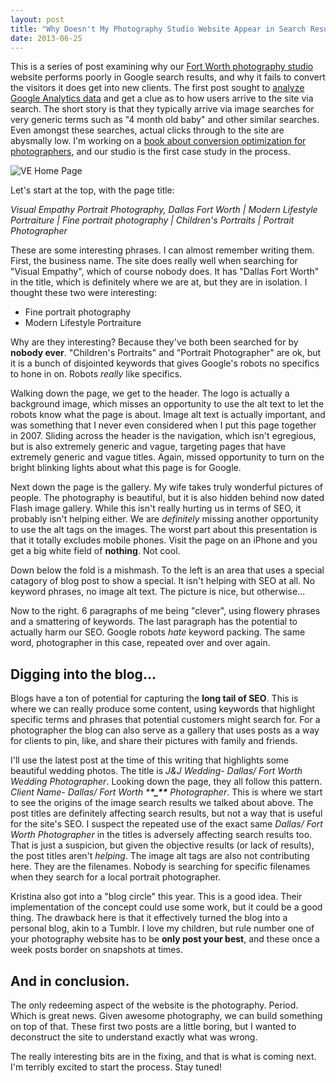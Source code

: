 ```yaml
---
layout: post
title: "Why Doesn't My Photography Studio Website Appear in Search Results?"
date: 2013-06-25
---
```


This is a series of post examining why our [Fort Worth photography
studio](http://www.visualempathy.com) website performs poorly in Google search
results, and why it fails to convert the visitors it does get into new clients.
The first post sought to [analyze Google Analytics
data](http://joelhooks.com/blog/2013/06/22/optimizing-a-photography-studio-website-for-converstion-and-seo-the-analysis/)
and get a clue as to how users arrive to the site via search. The short story is
that they typically arrive via image searches for very generic terms such as "4
month old baby" and other similar searches. Even amongst these searches, actual
clicks through to the site are abysmally low. I'm working on a [book about
conversion optimization for photographers](http://studioigniter.com/), and our
studio is the first case study in the process.

![VE Home Page](/images/ve/ve-home.jpg)

Let's start at the top, with the page title:

_Visual Empathy Portrait Photography, Dallas Fort Worth | Modern Lifestyle
Portraiture | Fine portrait photography | Children's Portraits | Portrait
Photographer_

These are some interesting phrases. I can almost remember writing them.
First, the business name. The site does really
well when searching for "Visual Empathy", which of course nobody does. It has
"Dallas Fort Worth" in the title, which is definitely where we are at, but they
are in isolation. I thought these two were interesting:

- Fine portrait photography
- Modern Lifestyle Portraiture

Why are they interesting? Because they've both been searched for by **nobody
ever**. "Children's Portraits" and "Portrait Photographer" are ok, but it is a
bunch of disjointed keywords that gives Google's robots no specifics to hone in
on. Robots _really_ like specifics.

Walking down the page, we get to the header. The logo is actually a background
image, which misses an opportunity to use the alt text to let the robots know
what the page is about. Image alt text is actually important, and was something
that I never even considered when I put this page together in 2007. Sliding
across the header is the navigation, which isn't egregious, but is also
extremely generic and vague, targeting pages that have extremely generic and
vague titles. Again, missed opportunity to turn on the bright blinking lights
about what this page is for Google.

Next down the page is the gallery. My wife takes truly wonderful pictures of
people. The photography is beautiful, but it is
also hidden behind now dated Flash image gallery. While this isn't really
hurting us in terms of SEO, it probably isn't helping either. We are
_definitely_ missing another opportunity to use the alt tags on the images. The
worst part about this presentation is that it totally excludes mobile phones.
Visit the page on an iPhone and you get a big white field of **nothing**. Not
cool.

Down below the fold is a mishmash. To the left is an area that uses a special
catagory of blog post to show a special. It isn't helping with SEO at all. No
keyword phrases, no image alt text. The picture is nice, but otherwise...

Now to the right. 6 paragraphs of me being "clever", using flowery phrases and a
smattering of keywords. The last paragraph has the potential to actually harm
our SEO. Google robots _hate_ keyword packing. The same word, photographer in
this case, repeated over and over again.

## Digging into the blog...

Blogs have a ton of potential for capturing the **long tail of SEO**. This is
where we can really produce some content, using keywords that highlight specific
terms and phrases that potential customers might search for. For a photographer
the blog can also serve as a gallery that uses posts as a way for clients to
pin, like, and share their pictures with family and friends.

I'll use the latest post at the time of this writing that highlights some
beautiful wedding photos. The title is _J&J Wedding- Dallas/ Fort Worth Wedding
Photographer_. Looking down the page, they all follow this pattern. _Client
Name- Dallas/ Fort Worth \***\*\_\*\*** Photographer_. This is where we start to see
the origins of the image search results we talked about above. The post titles
are definitely affecting search results, but not a way that is useful for the
site's SEO. I suspect the repeated use of the exact same _Dallas/ Fort Worth
Photographer_ in the titles is adversely affecting search results too. That is
just a suspicion, but given the objective results (or lack of results), the post
titles aren't _helping_. The image alt tags are also not contributing here. They
are the filenames. Nobody is searching for specific filenames when they search
for a local portrait photographer.

Kristina also got into a "blog circle" this year. This is a good idea. Their
implementation of the concept could use some work, but it could be a good thing.
The drawback here is that it effectively turned the blog into a personal blog,
akin to a Tumblr. I love my children, but rule number one of your photography
website has to be **only post your best**, and these once a week posts border
on snapshots at times.

## And in conclusion.

The only redeeming aspect of the website is the photography. Period. Which is
great news. Given awesome photography, we can build something on top of that.
These first two posts are a little boring, but I wanted to deconstruct the site
to understand exactly what was wrong.

The really interesting bits are in the fixing, and that is what is coming next.
I'm terribly excited to start the process. Stay tuned!
